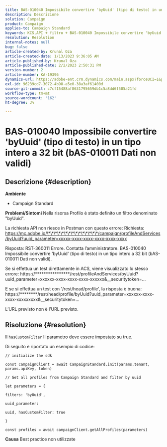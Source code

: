 ```yaml
---
title: BAS-010040 Impossibile convertire 'byUuid' (tipo di testo) in un tipo intero a 32 bit (bAS-010011 Dati non validi)
description: Descrizione
solution: Campaign
product: Campaign
applies-to: Campaign Standard
keywords: KCS,API + filtro + BAS-010040 Impossibile convertire 'byUuid' (tipo di testo) in un tipo intero a 32 bit (bAS-010011 Dati non validi)
resolution: Resolution
internal-notes: null
bug: false
article-created-by: Krunal Oza
article-created-date: 1/13/2023 9:36:05 AM
article-published-by: Krunal Oza
article-published-date: 2/2/2023 2:50:31 PM
version-number: 2
article-number: KA-19396
dynamics-url: https://adobe-ent.crm.dynamics.com/main.aspx?forceUCI=1&pagetype=entityrecord&etn=knowledgearticle&id=540924b2-2593-ed11-aad1-6045bd006793
exl-id: 96239cd7-3072-4b98-a5e0-38a3af61400d
source-git-commit: c7cf15488af8631795659db1c5a8dd6f505a21fd
workflow-type: tm+mt
source-wordcount: '162'
ht-degree: 3%

---
```


# BAS-010040 Impossibile convertire &#39;byUuid&#39; (tipo di testo) in un tipo intero a 32 bit (bAS-010011 Dati non validi)

## Descrizione {#description}

<b>Ambiente</b>
- Campaign Standard



<b>Problemi/Sintomi</b>
Nella risorsa Profilo è stato definito un filtro denominato &quot;byUuid&quot;.

La richiesta API non riesce in Postman con questo errore: Richiesta: https://mc.adobe.io/\*\*\*\*\*\*\*\*\*\*\*\*\*\*\*/campaign/profileAndServices/byUuid?uuid_parameter=xxxxx-xxxx-xxxx-xxxx-xxxx-xxxx

Risposta: RST-360011 Errore. Contatta l’amministratore.
BAS-010040 Impossibile convertire &#39;byUuid&#39; (tipo di testo) in un tipo intero a 32 bit (bAS-010011 Dati non validi).

Se si effettua un test direttamente in ACS, viene visualizzato lo stesso errore: https://\*\*\*\*\*\*\*\*\*\*\*\*\*\*\*\*/rest/profileAndServices/byUuid?uuid_parameter=xxxxxx-xxxx-xxxx-xxxx-xxxxxx&amp;__securitytoken=...

E se si effettua un test con &#39;/rest/head/profile&#39;, la risposta è buona: https://\*\*\*\*\*\*\*\*/rest/head/profile/byUuid?uuid_parameter=xxxxxx-xxxx-xxxx-xxxxxxxxx&amp;__securitytoken=...

L’URL previsto non è l’URL previsto.


## Risoluzione {#resolution}


Il `hasCustomFilter` Il parametro deve essere impostato su true.

Di seguito è riportato un esempio di codice:




```
// initialize the sdk
```




`const campaignClient = await CampaignStandard.init(params.tenant, params.apiKey, token)`

`// Get all profiles from Campaign Standard and filter by uuid`

`let parameters = {`

`filters: 'byUuid',`

`uuid_parameter:`

`uuid, hasCustomFilter: true`

`}`

`const profiles = await campaignClient.getAllProfiles(parameters)`


<b>Causa</b>
Best practice non utilizzate
